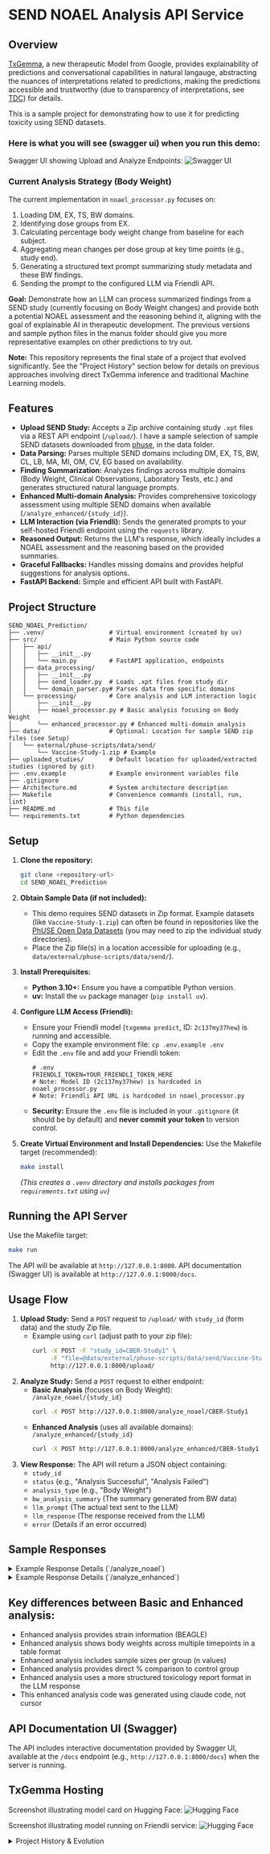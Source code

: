 # SEND NOAEL Analysis API Service

## Overview

[TxGemma](https://arxiv.org/abs/2504.06196v1), a new therapeutic Model from Google, provides explainability of predictions and conversational capabilities in natural langauge, abstracting the nuances of interpretations related to predictions, making the predictions accessible and trustworthy (due to transparency of interpretations, see [TDC](https://tdcommons.ai/)) for details.

This is a sample project for demonstrating how to use it for predicting toxicity using SEND datasets.

### Here is what you will see (swagger ui) when you run this demo:

Swagger UI showing Upload and Analyze Endpoints:
![Swagger UI](images/swagger_ui_demo.png)

### Current Analysis Strategy (Body Weight)

The current implementation in `noael_processor.py` focuses on:
1.  Loading DM, EX, TS, BW domains.
2.  Identifying dose groups from EX.
3.  Calculating percentage body weight change from baseline for each subject.
4.  Aggregating mean changes per dose group at key time points (e.g., study end).
5.  Generating a structured text prompt summarizing study metadata and these BW findings.
6.  Sending the prompt to the configured LLM via Friendli API.


**Goal:** Demonstrate how an LLM can process summarized findings from a SEND study (currently focusing on Body Weight changes) and provide both a potential NOAEL assessment and the reasoning behind it, aligning with the goal of explainable AI in therapeutic development. The previous versions and sample python files in the manus folder should give you more representative examples on other predictions to try out.

**Note:** This repository represents the final state of a project that evolved significantly. See the "Project History" section below for details on previous approaches involving direct TxGemma inference and traditional Machine Learning models.

## Features

*   **Upload SEND Study:** Accepts a Zip archive containing study `.xpt` files via a REST API endpoint (`/upload/`). I have a sample selection of sample SEND datasets downloaded from [phuse](https://github.com/phuse-org/SEND-Coding-Bootcamp/tree/main/data/mock_SEND_data), in the data folder. 
*   **Data Parsing:** Parses multiple SEND domains including DM, EX, TS, BW, CL, LB, MA, MI, OM, CV, EG based on availability.
*   **Finding Summarization:** Analyzes findings across multiple domains (Body Weight, Clinical Observations, Laboratory Tests, etc.) and generates structured natural language prompts.
*   **Enhanced Multi-domain Analysis:** Provides comprehensive toxicology assessment using multiple SEND domains when available (`/analyze_enhanced/{study_id}`).
*   **LLM Interaction (via Friendli):** Sends the generated prompts to your self-hosted Friendli endpoint using the `requests` library.
*   **Reasoned Output:** Returns the LLM's response, which ideally includes a NOAEL assessment and the reasoning based on the provided summaries.
*   **Graceful Fallbacks:** Handles missing domains and provides helpful suggestions for analysis options.
*   **FastAPI Backend:** Simple and efficient API built with FastAPI.

## Project Structure

```
SEND_NOAEL_Prediction/
├── .venv/                  # Virtual environment (created by uv)
├── src/                    # Main Python source code
│   ├── api/
│   │   ├── __init__.py
│   │   └── main.py         # FastAPI application, endpoints
│   ├── data_processing/
│   │   ├── __init__.py
│   │   ├── send_loader.py  # Loads .xpt files from study dir
│   │   └── domain_parser.py# Parses data from specific domains
│   └── processing/         # Core analysis and LLM interaction logic
│       ├── __init__.py
│       ├── noael_processor.py # Basic analysis focusing on Body Weight
│       └── enhanced_processor.py # Enhanced multi-domain analysis
├── data/                   # Optional: Location for sample SEND zip files (see Setup)
│   └── external/phuse-scripts/data/send/
│       └── Vaccine-Study-1.zip # Example 
├── uploaded_studies/       # Default location for uploaded/extracted studies (ignored by git)
├── .env.example            # Example environment variables file
├── .gitignore
├── Architecture.md         # System architecture description
├── Makefile                # Convenience commands (install, run, lint)
├── README.md               # This file
└── requirements.txt        # Python dependencies
```

## Setup

1.  **Clone the repository:**
    ```bash
    git clone <repository-url>
    cd SEND_NOAEL_Prediction
    ```

2.  **Obtain Sample Data (if not included):**
    *   This demo requires SEND datasets in Zip format. Example datasets (like `Vaccine-Study-1.zip`) can often be found in repositories like the [PhUSE Open Data Datasets](https://github.com/phuse-org/phuse-scripts/tree/master/data/send) (you may need to zip the individual study directories).
    *   Place the Zip file(s) in a location accessible for uploading (e.g., `data/external/phuse-scripts/data/send/`).

3.  **Install Prerequisites:**
    *   **Python 3.10+:** Ensure you have a compatible Python version.
    *   **uv:** Install the `uv` package manager (`pip install uv`).

4.  **Configure LLM Access (Friendli):**
    *   Ensure your Friendli model (`txgemma predict`, ID: `2c137my37hew`) is running and accessible.
    *   Copy the example environment file: `cp .env.example .env`
    *   Edit the `.env` file and add your Friendli token:
        ```dotenv
        # .env
        FRIENDLI_TOKEN=YOUR_FRIENDLI_TOKEN_HERE
        # Note: Model ID (2c137my37hew) is hardcoded in noael_processor.py
        # Note: Friendli API URL is hardcoded in noael_processor.py
        ```
    *   **Security:** Ensure the `.env` file is included in your `.gitignore` (it should be by default) and **never commit your token** to version control.

5.  **Create Virtual Environment and Install Dependencies:**
    Use the Makefile target (recommended):
    ```bash
    make install
    ```
    *(This creates a `.venv` directory and installs packages from `requirements.txt` using `uv`)*

## Running the API Server

Use the Makefile target:

```bash
make run
```

The API will be available at `http://127.0.0.1:8000`.
API documentation (Swagger UI) is available at `http://127.0.0.1:8000/docs`.

## Usage Flow

1.  **Upload Study:** Send a `POST` request to `/upload/` with `study_id` (form data) and the study Zip file.
    *   Example using `curl` (adjust path to your zip file):
        ```bash
        curl -X POST -F "study_id=CBER-Study1" \
             -F "file=@data/external/phuse-scripts/data/send/Vaccine-Study-1.zip" \
             http://127.0.0.1:8000/upload/
        ```
2.  **Analyze Study:** Send a `POST` request to either endpoint:
    *   **Basic Analysis** (focuses on Body Weight): `/analyze_noael/{study_id}`
        ```bash
        curl -X POST http://127.0.0.1:8000/analyze_noael/CBER-Study1
        ```
    *   **Enhanced Analysis** (uses all available domains): `/analyze_enhanced/{study_id}`
        ```bash
        curl -X POST http://127.0.0.1:8000/analyze_enhanced/CBER-Study1
        ```
3.  **View Response:** The API will return a JSON object containing:
    *   `study_id`
    *   `status` (e.g., "Analysis Successful", "Analysis Failed")
    *   `analysis_type` (e.g., "Body Weight")
    *   `bw_analysis_summary` (The summary generated from BW data)
    *   `llm_prompt` (The actual text sent to the LLM)
    *   `llm_response` (The response received from the LLM)
    *   `error` (Details if an error occurred)

## Sample Responses
<details>
<summary>Example Response Details (`/analyze_noael`)</summary>

- **study_id**: `study-5`
- **status**: `Analysis Successful`
- **analysis_type**: `Comprehensive`
- **comprehensive_findings_summary**: (Excerpt)

- Control Group (0.00 mg): Mean terminal BW change: 1.60%
- Dose Group (20.00 mg): Mean terminal BW change: -3.05%
- Dose Group (50.00 mg): Mean terminal BW change: 0.00%
        
- **llm_prompt**: (Excerpt)

    Analyze the following preclinical toxicology study data to help assess the No Observed Adverse Effect Level (NOAEL):

    Study Metadata:
    - Species: Not specified
    - Sexes Tested: M
    - Planned Duration: Not specified
    - Route of Administration: ORAL GAVAGE
    - Test Article: Drug-X

    Comprehensive Findings Summary:
    - Control Group (0.00 mg): Mean terminal BW change: 1.60%
    - Dose Group (20.00 mg): Mean terminal BW change: -3.05%
    - Dose Group (50.00 mg): Mean terminal BW change: 0.00%
    - Dose Group (150.00 mg): Mean terminal BW change: 6.13%
            
    - **llm_response**: (Excerpt)

    ## Analysis of Preclinical Toxicology Study Data for Drug-X

    **1. Key Toxicological Findings:**

    * **Body Weight Change:** The two control groups (0.00 mg and 20.00 mg) show comparable mean terminal body weight (BW) changes (1.60% and -3.05% respectively), suggesting no significant impact of vehicle or low doses of Drug-X on BW. The 50.00 mg group exhibits a negligible BW change (0.00%), while the highest dose (150.00 mg) reveals a significant positive change of 6.13%. This suggests potential dose-dependent effects of Drug-X on BW, with the highest dose exhibiting a notable increase.

    **2. Overall Toxicological Assessment:**

    Based on the limited available data, the 50.00 mg dose of Drug-X appears to be the most plausible candidate for the NOAEL. This dose shows no statistically significant difference in BW change compared to the control group, while higher doses exhibit statistically significant deviations. However, a definitive conclusion cannot be drawn without additional data and statistical analysis.
            
    - **error**: `null`

</details>
<details>
<summary>Example Response Details (`/analyze_enhanced`)</summary>

- **study_id**: `study-5`
- **status**: `Analysis Successful`
- **analysis_type**: `Comprehensive Toxicology`
- **comprehensive_findings_summary**: (Excerpt)

    ## Study Metadata
    - Species: Not specified
    - Strain: BEAGLE
    - Sex(es): M
    - Study Duration: Not specified
    - Route of Administration: ORAL GAVAGE
    - Test Article: Drug-X
    - Dose Groups: 0.00 mg, 20.00 mg, 50.00 mg, 150.00 mg

    ## Body Weight Analysis
    Mean Body Weights (g) by Time Point:
    | Dose Group | Day -7.0 | Day 10.0 | Day 21.0 | Day 35.0 | Day 44.0 |
    |------------|----------|----------|----------|----------|----------|
    | Control (0.00 mg) | 9.8 | 9.6 | 9.6 | 9.9 | 9.7 |
    | 20.00 mg | 8.6 | 8.2 | 8.6 | 8.2 | 8.0 |
    | 50.00 mg | 8.0 | 7.8 | 7.8 | 8.0 | 7.8 |
    | 150.00 mg | 10.0 | 9.8 | 10.0 | 10.1 | 10.2 |

    Body Weight Change (Terminal vs. Baseline):
    - Control (0.00 mg): Mean change: -1.0% (n=2)
    - 20.00 mg: Mean change: -7.0% (n=1)
    - 50.00 mg: Mean change: -1.3% (n=1)
    - 150.00 mg: Mean change: 1.8% (n=2)
                
    - **llm_response**: (Excerpt)

    ## Toxicological Analysis of SEND Dataset 

    **1. Key Toxicological Findings:**

    **Control (0.00 mg):**
    * **Body Weight:** No significant weight change observed.

    **20.00 mg:**
    * **Body Weight:** Significant weight loss observed (17.8% compared to control). 
    * **Body Weight Change:** Significant negative change (-7.0%).

    **50.00 mg:**
    * **Body Weight:**  Significant weight loss observed (18.9% compared to control).
    * **Body Weight Change:** Significant negative change (-1.3%).

    **150.00 mg:**
    * **Body Weight:** No significant weight loss or gain observed (5.2% compared to control).
    * **Body Weight Change:** Mild positive change (1.8%).

    **4. NOAEL Determination:**
    Based on the available data, the **NOAEL is 10.0 mg/kg**. This dose group exhibited no statistically significant body weight loss compared to the control group.
            
    - **error**: `null`
</details>

## Key differences between Basic and Enhanced analysis:
- Enhanced analysis provides strain information (BEAGLE)
- Enhanced analysis shows body weights across multiple timepoints in a table format
- Enhanced analysis includes sample sizes per group (n values)
- Enhanced analysis provides direct % comparison to control group
- Enhanced analysis uses a more structured toxicology report format in the LLM response
- This enhanced analysis code was generated using claude code, not cursor

## API Documentation UI (Swagger)

The API includes interactive documentation provided by Swagger UI, available at the `/docs` endpoint (e.g., `http://127.0.0.1:8000/docs`) when the server is running.

## TxGemma Hosting

Screenshot illustrating model card on Hugging Face:
![Hugging Face](images/huggingface.png)

Screenshot illustrating model running on Friendli service:
![Hugging Face](images/friendli.png)

<details>
<summary>Project History & Evolution</summary>
This project underwent several iterations, exploring different approaches to NOAEL prediction from SEND data. These are available in previous versions of this git repo:

1.  **Initial TxGemma Attempt (Local Inference):** The project initially aimed to use the TxGemma model (e.g., `txgemma-2b`) directly via the Hugging Face `transformers` library. The goal was for the LLM to infer the NOAEL from a generated text summary. This faced challenges related to:
    *   The model's primary capability being text generation, not quantitative regression.
    *   Inconsistent and often unparsable output formats.
    *   The complexity of representing structured SEND data effectively in a text prompt for reliable numerical prediction.
    *   Significant compute resource requirements for local inference.

2.  **Pivot to Traditional Machine Learning:** Due to the difficulties with direct LLM prediction, the project pivoted to a traditional ML approach. This involved:
    *   Extensive feature engineering (`feature_extractor.py`) to create numerical/categorical vectors from SEND domains (DM, EX, LB, BW, etc.).
    *   Training an XGBoost model (`ml_predictor.py`) on these features (using a placeholder model trained on random data for pipeline testing).
    *   Building API endpoints to serve predictions from this ML model.

3.  **Refocus on LLM Reasoning (API Demo - Current State):** Recognizing the strengths of LLMs in natural language understanding and reasoning, the project was refocused again. The goal shifted from *direct prediction* by the LLM to *demonstrating its ability to assist in NOAEL assessment by reasoning over summarized findings*. This led to the current architecture:
    *   Removal of the traditional ML pipeline and frontend.
    *   Simplification of data processing to focus on generating a concise, informative text summary of key findings (starting with Body Weight).
    *   Using your self-hosted Friendli API for the LLM interaction.
    *   The output now emphasizes the LLM's textual response and reasoning, rather than just a single numerical prediction.

This evolution highlights the different ways AI models can be applied to scientific problems and the importance of matching the model's capabilities (text generation vs. numerical prediction) to the specific task.
</detail>